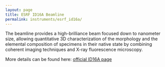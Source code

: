 ```yaml
---
layout: page
title: ESRF ID16A Beamline
permalink: instruments/esrf_id16a/
---
```


The beamline provides a high-brilliance beam focused down to nanometer size, allowing quantitative 3D characterization of the morphology and the elemental composition of specimens in their native state by combining coherent imaging techniques and X-ray fluorescence microscopy.

More details can be found here: [official ID16A page](https://www.esrf.fr/UsersAndScience/Experiments/XNP/ID16A)
